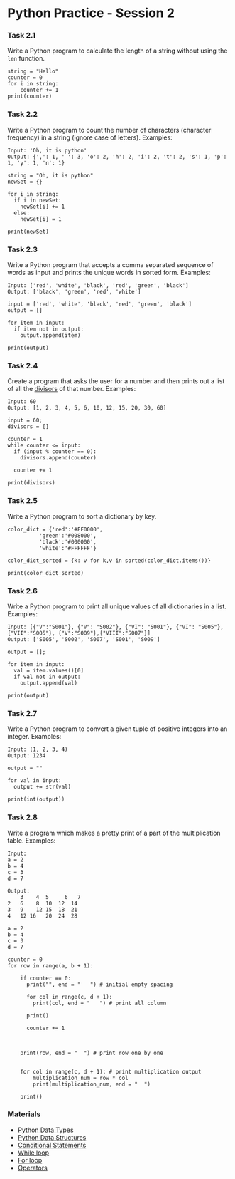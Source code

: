 # Python Practice - Session 2

### Task 2.1
Write a Python program to calculate the length of a string without using the `len` function.
```
string = "Hello"
counter = 0
for i in string:
	counter += 1
print(counter)
```

### Task 2.2
Write a Python program to count the number of characters (character frequency) in a string (ignore case of letters).
Examples:
```
Input: 'Oh, it is python' 
Output: {',': 1, ' ': 3, 'o': 2, 'h': 2, 'i': 2, 't': 2, 's': 1, 'p': 1, 'y': 1, 'n': 1}
```

```
string = "Oh, it is python"
newSet = {}

for i in string:
  if i in newSet:
    newSet[i] += 1
  else:
    newSet[i] = 1

print(newSet)
```

### Task 2.3
Write a Python program that accepts a comma separated sequence of words as input and prints the unique words in sorted form.
Examples:
```
Input: ['red', 'white', 'black', 'red', 'green', 'black']
Output: ['black', 'green', 'red', 'white']
```

```
input = ['red', 'white', 'black', 'red', 'green', 'black']
output = []

for item in input:
  if item not in output:
    output.append(item)
    
print(output)
```

### Task 2.4
Create a program that asks the user for a number and then prints out a list of all the [divisors](https://en.wikipedia.org/wiki/Divisor) of that number.
Examples:
```
Input: 60
Output: [1, 2, 3, 4, 5, 6, 10, 12, 15, 20, 30, 60]
```

```
input = 60;
divisors = []

counter = 1
while counter <= input:
  if (input % counter == 0):
    divisors.append(counter)

  counter += 1
    
print(divisors)
```

### Task 2.5
Write a Python program to sort a dictionary by key.
```
color_dict = {'red':'#FF0000',
          'green':'#008000',
          'black':'#000000',
          'white':'#FFFFFF'}

color_dict_sorted = {k: v for k,v in sorted(color_dict.items())}

print(color_dict_sorted)
```


### Task 2.6
Write a Python program to print all unique values of all dictionaries in a list.
Examples:
```
Input: [{"V":"S001"}, {"V": "S002"}, {"VI": "S001"}, {"VI": "S005"}, {"VII":"S005"}, {"V":"S009"},{"VIII":"S007"}]
Output: ['S005', 'S002', 'S007', 'S001', 'S009']
```

```
output = [];

for item in input:
  val = item.values()[0]
  if val not in output:
    output.append(val)
    
print(output)
```

### Task 2.7
Write a Python program to convert a given tuple of positive integers into an integer. 
Examples:
```
Input: (1, 2, 3, 4)
Output: 1234
```

```
output = ""

for val in input:
  output += str(val)

print(int(output))
```


### Task 2.8
Write a program which makes a pretty print of a part of the multiplication table.
Examples:
```
Input:
a = 2
b = 4
c = 3
d = 7

Output:
	3	 4	5	  6	  7	
2	6	 8	10	12	14	
3	9	 12	15	18	21	
4	12 16	20	24	28
```
```
a = 2
b = 4
c = 3
d = 7

counter = 0
for row in range(a, b + 1):
  
    if counter == 0:
      print("", end = "   ") # initial empty spacing

      for col in range(c, d + 1):
        print(col, end = "   ") # print all column

      print()
      
      counter += 1


    
    print(row, end = "  ") # print row one by one

    
    for col in range(c, d + 1): # print multiplication output
        multiplication_num = row * col
        print(multiplication_num, end = "  ")
        
    print()
```

### Materials
* [Python Data Types](https://realpython.com/python-data-types/)
* [Python Data Structures](https://realpython.com/python-data-structures/)
* [Conditional Statements](https://realpython.com/python-conditional-statements/)
* [While loop](https://realpython.com/python-while-loop/)
* [For loop](https://realpython.com/python-for-loop/)
* [Operators](http://pythonicway.com/python-operators)


